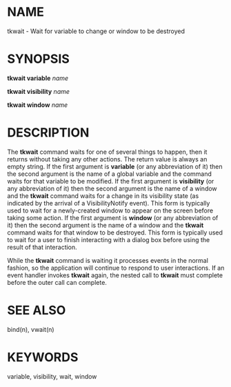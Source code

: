 # NAME

tkwait - Wait for variable to change or window to be destroyed

# SYNOPSIS

**tkwait variable** *name*

**tkwait visibility** *name*

**tkwait window** *name*

# DESCRIPTION

The **tkwait** command waits for one of several things to happen, then
it returns without taking any other actions. The return value is always
an empty string. If the first argument is **variable** (or any
abbreviation of it) then the second argument is the name of a global
variable and the command waits for that variable to be modified. If the
first argument is **visibility** (or any abbreviation of it) then the
second argument is the name of a window and the **tkwait** command waits
for a change in its visibility state (as indicated by the arrival of a
VisibilityNotify event). This form is typically used to wait for a
newly-created window to appear on the screen before taking some action.
If the first argument is **window** (or any abbreviation of it) then the
second argument is the name of a window and the **tkwait** command waits
for that window to be destroyed. This form is typically used to wait for
a user to finish interacting with a dialog box before using the result
of that interaction.

While the **tkwait** command is waiting it processes events in the
normal fashion, so the application will continue to respond to user
interactions. If an event handler invokes **tkwait** again, the nested
call to **tkwait** must complete before the outer call can complete.

# SEE ALSO

bind(n), vwait(n)

# KEYWORDS

variable, visibility, wait, window
